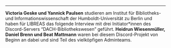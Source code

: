 ---
**Victoria Geske und Yannick Paulsen** studieren am Institut für Bibliotheks- und Informationswissenschaft der Humboldt-Universität zu Berlin und haben für LIBREAS das folgende Interview mit drei Initiator*innen des Discord-Servers “DACH-Bibliothekswesen” geführt. **Heidrun Wiesenmüller, Daniel Brenn und Beat Mattmann** waren bei diesem Discord-Projekt von Beginn an dabei und sind Teil des vielköpfigen Adminteams. 